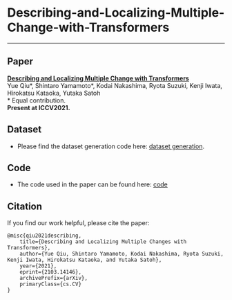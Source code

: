 # Describing-and-Localizing-Multiple-Change-with-Transformers

---
## Paper

**[Describing and Localizing Multiple Change with Transformers](https://arxiv.org/abs/2103.14146)**
<br> Yue Qiu\*, Shintaro Yamamoto\*, Kodai Nakashima, Ryota Suzuki, Kenji Iwata, Hirokatsu Kataoka, Yutaka Satoh
<br> \* Equal contribution.  
**Present at ICCV2021.**


## Dataset 
- Please find the dataset generation code here: [dataset generation](https://github.com/cvpaperchallenge/Describing-and-Localizing-Multiple-Change-with-Transformers/tree/main/dataset_generation).


## Code
- The code used in the paper can be found here: [code]()

## Citation
If you find our work helpful, please cite the paper:
```
@misc{qiu2021describing,
    title={Describing and Localizing Multiple Changes with Transformers},
    author={Yue Qiu, Shintaro Yamamoto, Kodai Nakashima, Ryota Suzuki, Kenji Iwata, Hirokatsu Kataoka, and Yutaka Satoh},
    year={2021},
    eprint={2103.14146},
    archivePrefix={arXiv},
    primaryClass={cs.CV}
}
```
